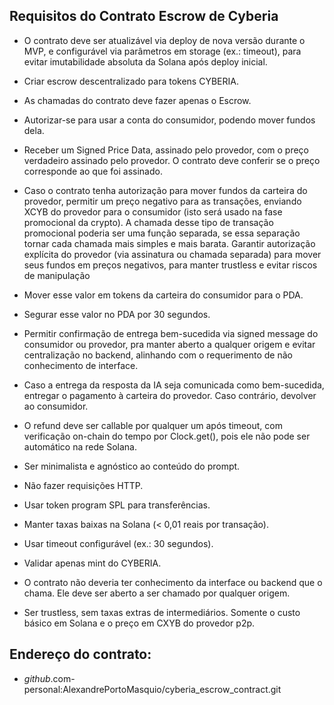 ## Requisitos do Contrato Escrow de Cyberia

* O contrato deve ser atualizável via deploy de nova versão durante o MVP, e configurável via parâmetros em storage (ex.: timeout), para evitar imutabilidade absoluta da Solana após deploy inicial.

* Criar escrow descentralizado para tokens CYBERIA.

* As chamadas do contrato deve fazer apenas o Escrow.

* Autorizar-se para usar a conta do consumidor, podendo mover fundos dela.

* Receber um Signed Price Data, assinado pelo provedor, com o preço verdadeiro assinado pelo provedor. O contrato deve conferir se o preço corresponde ao que foi assinado. 

* Caso o contrato tenha autorização para mover fundos da carteira do provedor, permitir um preço negativo para as transações, enviando XCYB do provedor para o consumidor (isto será usado na fase promocional da crypto). A chamada desse tipo de transação promocional poderia ser uma função separada, se essa separação tornar cada chamada mais simples e mais barata. Garantir autorização explícita do provedor (via assinatura ou chamada separada) para mover seus fundos em preços negativos, para manter trustless e evitar riscos de manipulação

* Mover esse valor em tokens da carteira do consumidor para o PDA.

* Segurar esse valor no PDA por 30 segundos.

* Permitir confirmação de entrega bem-sucedida via signed message do consumidor ou provedor, pra manter aberto a qualquer origem e evitar centralização no backend, alinhando com o requerimento de não conhecimento de interface.

* Caso a entrega da resposta da IA seja comunicada como bem-sucedida, entregar o pagamento à carteira do provedor. Caso contrário, devolver ao consumidor.

* O refund deve ser callable por qualquer um após timeout, com verificação on-chain do tempo por Clock.get(), pois ele não pode ser automático na rede Solana.

* Ser minimalista e agnóstico ao conteúdo do prompt.

* Não fazer requisições HTTP.

* Usar token program SPL para transferências.

* Manter taxas baixas na Solana (< 0,01 reais por transação).

* Usar timeout configurável (ex.: 30 segundos).

* Validar apenas mint do CYBERIA.

* O contrato não deveria ter conhecimento da interface ou backend que o chama. Ele deve ser aberto a ser chamado por qualquer origem.

* Ser trustless, sem taxas extras de intermediários. Somente o custo básico em Solana e o preço em CXYB do provedor p2p.

## Endereço do contrato: 
* *github*.com-personal:AlexandrePortoMasquio/cyberia_escrow_contract.git